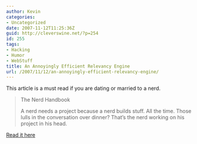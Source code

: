 ```yaml
---
author: Kevin
categories:
- Uncategorized
date: 2007-11-12T11:25:36Z
guid: http://cleverswine.net/?p=254
id: 255
tags:
- Hacking
- Humor
- WebStuff
title: An Annoyingly Efficient Relevancy Engine
url: /2007/11/12/an-annoyingly-efficient-relevancy-engine/
---
```


This article is a must read if you are dating or married to a nerd.

> The Nerd Handbook
> 
> A nerd needs a project because a nerd builds stuff. All the time. Those lulls in the conversation over dinner? That’s the nerd working on his project in his head.

[Read it here](http://www.randsinrepose.com/archives/2007/11/11/the_nerd_handbook.html)